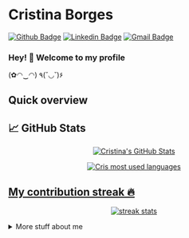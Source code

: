 # Cristina Borges

[![Github Badge](https://img.shields.io/badge/-Github-000?style=flat-square&logo=Github&logoColor=white&link=https://github.com/crisfmb)](https://github.com/crisfmb)
[![Linkedin Badge](https://img.shields.io/badge/-LinkedIn-blue?style=flat-square&logo=Linkedin&logoColor=white&link=https://www.linkedin.com/in/crisfmb/)](https://www.linkedin.com/in/crisfmb/)
[![Gmail Badge](https://img.shields.io/badge/-Gmail-c14438?style=flat-square&logo=Gmail&logoColor=white&link=mailto:crisfmb@gmail.com)](mailto:crisfmb@gmail.com)

### Hey! 👋 Welcome to my profile

(✿◠‿◠) ٩(˘◡˘)۶

<!-- - Red Hatter <3
 - 💙 In love with Openshift/Kubernetes
 - 🌱 Currently working on [Kogito](https://kogito.kie.org/) at Red Hat-->

<!--This is my blog: http://-->

## Quick overview

## &#x1f4c8; GitHub Stats

<p align="center"> <a href="https://github.com/crisfmb">
  <img align="center" src="https://github-readme-stats.vercel.app/api?username=crisfmb&show_icons=true&line_height=27&count_private=true&title_color=ffffff&text_color=c9cacc&icon_color=2bbc8a&bg_color=1d1f21" alt="Cristina's GitHub Stats" />
 
 <p align="center"> <img src="https://github-readme-stats.vercel.app/api/top-langs/?username=crisfmb&layout=compact&theme=midnight-purple" alt="Cris most used languages" />

 ## My contribution streak 🔥

<p align="center">
  <a href="https://github.com/crisfmb/github-readme-streak-stats">
    <img src="https://github-readme-streak-stats.herokuapp.com/?user=crisfmb&theme=midnight-purple#version3" alt="streak stats"/>
  </a>
</p>
<details>
<summary>
	More stuff about me
</summary>
 
 ## My skills 📜

- C
- Java 

## What I'm currently learning 📚

- Java
- Kotlin 

</details> 
</a>
